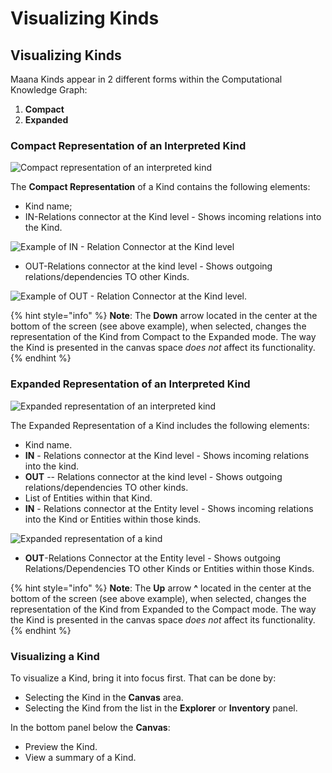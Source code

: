 # Visualizing Kinds

## Visualizing Kinds

Maana Kinds appear in 2 different forms within the Computational Knowledge Graph: 

1. **Compact**
2. **Expanded**  

### Compact Representation of an Interpreted Kind 

![Compact representation of an interpreted kind](https://gitbooktrainingmaterials.blob.core.windows.net/images/image020.png)

The **Compact Representation** of a Kind contains the following elements:  

* Kind name;
* IN-Relations connector at the Kind level - Shows incoming relations into the Kind.  

![Example of IN - Relation Connector at the Kind level](https://gitbooktrainingmaterials.blob.core.windows.net/images/image021.png)

* OUT-Relations connector at the kind level - Shows outgoing relations/dependencies TO other Kinds.

![Example of OUT - Relation Connector at the Kind level.](https://gitbooktrainingmaterials.blob.core.windows.net/images/image022.png)

{% hint style="info" %}
**Note**:  The **Down** arrow located in the center at the bottom of the screen \(see above example\), when selected, changes the representation of the Kind from Compact to the Expanded mode.  The way the Kind is presented in the canvas space _does not_ affect its functionality. 
{% endhint %}

### Expanded Representation of an Interpreted Kind  

![Expanded representation of an interpreted kind](https://gitbooktrainingmaterials.blob.core.windows.net/images/image023.png)

The Expanded Representation of a Kind includes the following elements:  

* Kind name.
* **IN** - Relations connector at the Kind level - Shows incoming relations into the kind.  
* **OUT** -- Relations connector at the kind level - Shows outgoing relations/dependencies TO other kinds. 
* List of Entities within that Kind. 
* **IN** - Relations connector at the Entity level - Shows incoming relations into the Kind or Entities within those kinds. 

![Expanded representation of a kind](https://gitbooktrainingmaterials.blob.core.windows.net/images/image024.png)

* **OUT**-Relations Connector at the Entity level - Shows outgoing Relations/Dependencies TO other Kinds or Entities within those Kinds. 

{% hint style="info" %}
**Note**:  The **Up** arrow **^** located in the center at the bottom of the screen \(see above example\), when selected, changes the representation of the Kind from Expanded to the Compact mode.  The way the Kind is presented in the canvas space _does not_ affect its functionality. 
{% endhint %}

### Visualizing a Kind

To visualize a Kind, bring it into focus first. That can be done by:  

* Selecting the Kind in the **Canvas** area.  
* Selecting the Kind from the list in the **Explorer** or **Inventory** panel.

In the bottom panel below the **Canvas**:  

* Preview the Kind.
* View a summary of a Kind.

